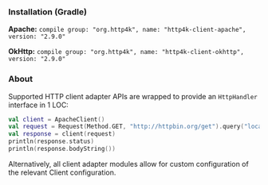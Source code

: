 ### Installation (Gradle)
**Apache:** ```compile group: "org.http4k", name: "http4k-client-apache", version: "2.9.0"```

**OkHttp:** ```compile group: "org.http4k", name: "http4k-client-okhttp", version: "2.9.0"```

### About
Supported HTTP client adapter APIs are wrapped to provide an `HttpHandler` interface in 1 LOC:

```kotlin
val client = ApacheClient()
val request = Request(Method.GET, "http://httpbin.org/get").query("location", "John Doe")
val response = client(request)
println(response.status)
println(response.bodyString())
```

Alternatively, all client adapter modules allow for custom configuration of the relevant Client configuration.
